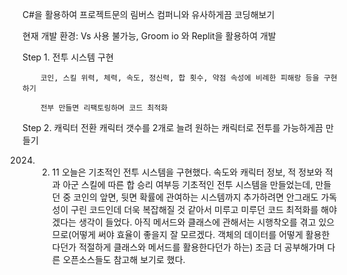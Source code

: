 C#을 활용하여 프로젝트문의 림버스 컴퍼니와 유사하게끔 코딩해보기

현재 개발 환경: Vs 사용 불가능, Groom io 와 Replit을 활용하여 개발

Step 1. 전투 시스템 구현

        코인, 스킬 위력, 체력, 속도, 정신력, 합 횟수, 약점 속성에 비례한 피해랑 등을 구현하기

        전부 만들면 리팩토링하며 코드 최적화
      
Step 2. 캐릭터 전환
        캐릭터 갯수를 2개로 늘려 원하는 캐릭터로 전투를 가능하게끔 만들기

2024. 02. 11
        오늘은 기초적인 전투 시스템을 구현했다.
        속도와 캐릭터 정보, 적 정보와 적과 아군 스킬에 따른 합 승리 여부등 기초적인 전투 시스템을 만들었는데,
        만들던 중 코인의 앞면, 뒷면 확률에 관여하는 시스템까지 추가하려면 안그래도 가독성이 구린 코드인데 더욱 복잡해질 것 같아서
        미루고 미루던 코드 최적화를 해야겠다는 생각이 들었다.
        아직 메서드와 클래스에 관해서는 시행착오를 겪고 있으므로(어떻게 써야 효율이 좋을지 잘 모르겠다. 객체의 데이터를 어떻게 활용한다던가 적절하게 클래스와 메서드를 활용한다던가 하는)
        조금 더 공부해가며 다른 오픈소스들도 참고해 보기로 했다.        

